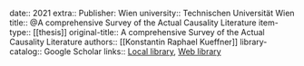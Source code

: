 date:: 2021
extra:: Publisher: Wien
university:: Technischen Universität Wien
title:: @A comprehensive Survey of the Actual Causality Literature
item-type:: [[thesis]]
original-title:: A comprehensive Survey of the Actual Causality Literature
authors:: [[Konstantin Raphael Kueffner]]
library-catalog:: Google Scholar
links:: [Local library](zotero://select/library/items/AZNRQ3FR), [Web library](https://www.zotero.org/users/6520516/items/AZNRQ3FR)
